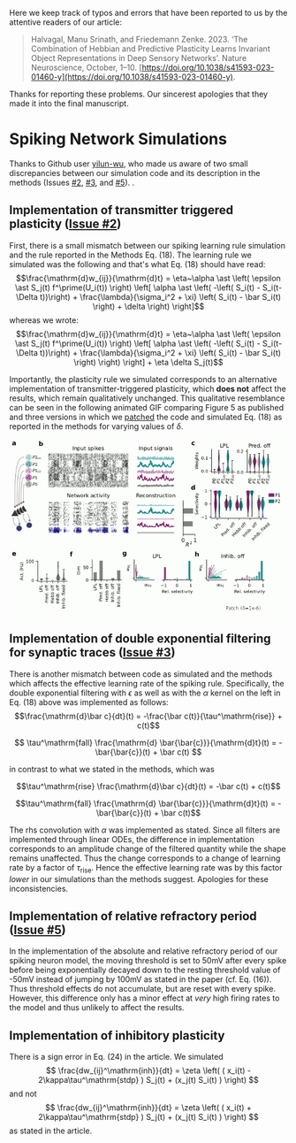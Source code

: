 Here we keep track of typos and errors that have been reported to us by the attentive readers of our article:

> Halvagal, Manu Srinath, and Friedemann Zenke. 2023. ‘The Combination of Hebbian and Predictive Plasticity Learns Invariant Object Representations in Deep Sensory Networks’. Nature Neuroscience, October, 1–10. [https://doi.org/10.1038/s41593-023-01460-y](https://doi.org/10.1038/s41593-023-01460-y).

Thanks for reporting these problems. Our sincerest apologies that they made it into the final manuscript.


# Spiking Network Simulations

Thanks to Github user [yilun-wu](https://github.com/yilun-wu), who made us aware of two small discrepancies between our simulation code and its description in the methods (Issues [#2](https://github.com/fmi-basel/latent-predictive-learning/issues/2), [#3](https://github.com/fmi-basel/latent-predictive-learning/issues/3), and [#5](https://github.com/fmi-basel/latent-predictive-learning/issues/5)).
.


## Implementation of transmitter triggered plasticity ([Issue #2](https://github.com/fmi-basel/latent-predictive-learning/issues/2))

First, there is a small mismatch between our spiking learning rule simulation and the rule reported in the Methods Eq. (18).
The learning rule we simulated was the following and that's what Eq. (18) should have read:
$$\frac{\mathrm{d}w_{ij}}{\mathrm{d}t} = \eta~\alpha \ast \left( \epsilon \ast S_j(t) f^\prime(U_i(t)) \right) \left[ \alpha \ast \left( -\left( S_i(t) - S_i(t-\Delta t))\right) + \frac{\lambda}{\sigma_i^2 + \xi} \left( S_i(t) - \bar S_i(t) \right) + \delta  \right) \right]$$
whereas we wrote:
$$\frac{\mathrm{d}w_{ij}}{\mathrm{d}t} = \eta~\alpha \ast \left( \epsilon \ast S_j(t) f^\prime(U_i(t)) \right) \left[ \alpha \ast \left( -\left( S_i(t) - S_i(t-\Delta t))\right) + \frac{\lambda}{\sigma_i^2 + \xi} \left( S_i(t) - \bar S_i(t) \right) \right) \right] + \eta \delta S_j(t)$$

Importantly, the plasticity rule we simulated corresponds to an alternative implementation of transmitter-triggered plasticity, which **does not** affect the results, which remain qualitatively unchanged. 
This qualitative resemblance can be seen in the following animated GIF comparing Figure 5 as published and three versions in which we [patched](patches/alternative_transmitter_triggered.patch) the code and simulated Eq. (18) as reported in the methods for varying values of $\delta$.

![Figure 5 comparison for original and patched code.](figs/altern_trans_trig_plast.gif "Fig5comp")


## Implementation of double exponential filtering for synaptic traces ([Issue #3](https://github.com/fmi-basel/latent-predictive-learning/issues/3))

There is another mismatch between code as simulated and the methods which affects the effective learning rate of the spiking rule.
Specifically, the double exponential filtering with $\epsilon$ as well as with the $\alpha$ kernel on the left in Eq. (18) above was implemented as follows:
$$\frac{\mathrm{d}\bar c}{dt}(t) = -\frac{\bar c(t)}{\tau^\mathrm{rise}} + c(t)$$

$$ \tau^\mathrm{fall} \frac{\mathrm{d} \bar{\bar{c}}}{\mathrm{d}t}(t) = -\bar{\bar{c}}(t) + \bar c(t) $$

in contrast to what we stated in the methods, which was

$$\tau^\mathrm{rise} \frac{\mathrm{d}\bar c}{dt}(t) = -\bar c(t) + c(t)$$

$$\tau^\mathrm{fall} \frac{\mathrm{d} \bar{\bar{c}}}{\mathrm{d}t}(t) = -\bar{\bar{c}}(t) + \bar c(t)$$

The rhs convolution with $\alpha$ was implemented as stated.
Since all filters are implemented through linear ODEs, the difference in implementation corresponds to an amplitude change of the filtered quantity while the shape remains unaffected. 
Thus the change corresponds to a change of learning rate by a factor of $\tau_\mathrm{rise}$. Hence the effective learning rate was by this factor _lower_ in our simulations than the methods suggest. 
Apologies for these inconsistencies. 


## Implementation of relative refractory period ([Issue #5](https://github.com/fmi-basel/latent-predictive-learning/issues/5))

In the implementation of the absolute and relative refractory period of our spiking neuron model, the moving threshold is set to 50mV after every spike before being exponentially decayed down to the resting threshold value of -50mV instead of jumping by 100mV as stated in the paper (cf. Eq. (16)). Thus threshold effects do not accumulate, but are reset with every spike. However, this difference only has a minor effect at *very* high firing rates to the model and thus unlikely to affect the results.


## Implementation of inhibitory plasticity

There is a sign error in Eq. (24) in the article. 
We simulated   
$$ \frac{dw_{ij}^\mathrm{inh}}{dt} = \zeta \left( ( x_i(t) - 2\kappa\tau^\mathrm{stdp} ) S_j(t) + (x_j(t) S_i(t) ) \right) $$
and not 
$$ \frac{dw_{ij}^\mathrm{inh}}{dt} = \zeta \left( ( x_i(t) + 2\kappa\tau^\mathrm{stdp} ) S_j(t) + (x_j(t) S_i(t) ) \right) $$
as stated in the article.

